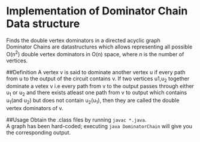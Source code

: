 # Implementation of Dominator Chain Data structure
Finds the double vertex dominators in a directed acyclic graph  <br />
Dominator Chains are datastructures which allows representing all possible O(n<sup>2</sup>) double vertex dominators in O(n) space, where *n* is the number of vertices.

##Definition
A vertex v is said to dominate another vertex u if every path from u to the output of the circuit contains v.
If two vertices u1,u<sub>2</sub> together dominate a vetex v i.e every path from v to the output passes through either u<sub>1</sub> or u<sub>2</sub> and there exists atleast one path from v to output which contains u<sub>1</sub>(and u<sub>2</sub>) but does not contain u<sub>2</sub>(u<sub>1</sub>), then they are called the double vertex dominators of v.

##Usage
Obtain the .class files by running `javac *.java`. <br />
A graph has been hard-coded; executing `java DominatorChain` will give you the corresponding output.
